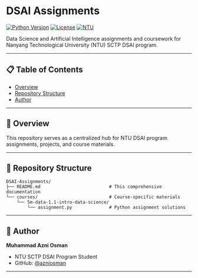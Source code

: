 # DSAI Assignments

[![Python Version](https://img.shields.io/badge/python-3.11%2B-blue.svg)](https://www.python.org/downloads/)
[![License](https://img.shields.io/badge/license-Educational-green.svg)](LICENSE)
[![NTU](https://img.shields.io/badge/university-NTU-red.svg)](https://www.ntu.edu.sg/)

Data Science and Artificial Intelligence assignments and coursework for Nanyang Technological University (NTU) SCTP DSAI program.

---

## 📋 Table of Contents

- [Overview](#overview)
- [Repository Structure](#repository-structure)
- [Author](#-author)

---

## 🎯 Overview

This repository serves as a centralized hub for NTU DSAI program assignments, projects, and course materials. 

---

## 📁 Repository Structure

```
DSAI-Assignments/
├── README.md                          # This comprehensive documentation
└── courses/                           # Course-specific materials
    └── 5m-data-1.1-intro-data-science/
        └── assignment.py              # Python assignment solutions
```
---

## 👤 Author

**Muhammad Azni Osman**

- NTU SCTP DSAI Program Student
- GitHub: [@azniosman](https://github.com/azniosman/)

---